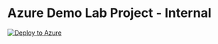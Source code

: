 # Azure Demo Lab Project - Internal

[![Deploy to Azure](https://aka.ms/deploytoazurebutton)](https://portal.azure.com/#create/Microsoft.Template/uri/https%3A%2F%2Fraw.githubusercontent.com%2Fdifrancis%2Fazlab%2Fmain%2Fazuredeploy.json)